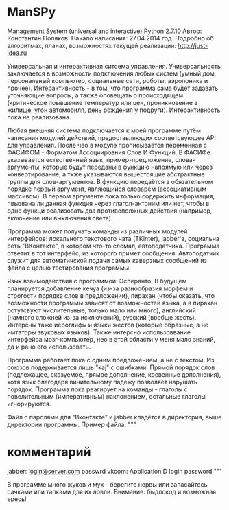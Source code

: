 # ManSPy
Management System (universal and interactive)
Python 2.7.10
Автор: Константин Поляков. Начало написания: 27.04.2014 год.
Подробно об алгоритмах, планах, возможностях текущей реализации: http://just-idea.ru

Универсальная и интерактивная ситсема управления. Универсальность заключается в возможности подключения любых систем (умный дом, персональный компьютер, социальные сети, роботы, аэропоника и прочее). Интерактивность - в том, что программа сама будет задавать уточняющие вопросы, а также оповещать о происходящем (критическое поывшение температур или цен, проникновение в жилище, угон автомобиля, день рождения у подруги). Интерактивность пока не реализована.

Любая внешняя система подключается к моей программе путём написания модулей действий, предоставляющих соответсвующее API для управления. После чео в модуле прописывается переменная с ФАСИФОМ - Форматом Ассоциировния Слов И Функций. В ФАСИФе указывается естественный язык, пример-предложение, слова-аргументы, которые будут переданы в функцию напрямую или через конвертирование, а ткже указываются вышестоящие абстрактные группы для слов-аргументов. В функцию передаётся в обязательном порядке первый аргумент, являющийся словарём (ассоциативным массивом). В первом аргументе пока только содержить информация, пвызвана ли данная функция через глагол-антоним или нет, чтобы в одно функци реализовать два противополжных действия (например, включение или выключения света).

Программа может получать команды из различных модулей интерфейсов: локального текстового чата (TKinter), jabber'а, социальна сеть "ВКонтакте", в котором  что-то сломал, автоподатчика. Программа ответит в тот интерфейс, из которого примет сообщения. Автоподатчик служит для автоматичской подачи самых каверзных сообщений из файла с целью тестирования программы.

Язык взаимодействия с программой: Эсперанто. В будущем планируется добавление кечуа (из-за разнообразия морфем и строгости порядка слов в предложении), пирахан (чтобы оказать, что возможности программы зависят от возможностей языка, а в пирахан остутсвуют числительные, только мало или много), английский (намного сложней из-за исключений), русский (вообще жесть). Интерсны таже иероглифы и языки жестов (которые образные, а не имтаторы звуковых языков). Также интерсно использоввание интерфейса мозг-компьютер, нео в этой области у меня мало знаний, да и рано его использовать.

Программа работает пока с одним предложением, а не с текстом. Из союзов подерживается лишь "kaj" с ошибками. Прямой порядок слов (подлежащее, сказуемое, прямое дополнение, косвенные дополнения), хотя язык благодаря винительному падежу позволяет нарушать порядок. Программа пока реагирует на команды - глаголы с повелительным (императивным) наклонением, остальные глаголы игнорируются.

Файл с паролями для "Вконтакте" и jabber кладётся в директория, выше директории программы. Пример файла:
"""
# комментарий
jabber: login@server.com passwrd
vkcom: ApplicationID login password
"""

В программе много жуков и мух - берегите нервы или запасайтесь сачками или тапками для их ловли. Внимание: быдлокод и возможная ересь!